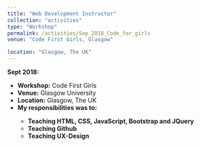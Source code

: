 ```yaml
---
title: "Web Development Instructor"
collection: "activities"
type: "Workshop"
permalink: /activities/Sep_2018_Code_for_girls
venue: "Code First Girls, Glasgow"

location: "Glasgow, The UK"
---
```

<b>Sept 2018:</b>
* <b>Workshop:</b> Code First Girls
* <b>Venue:</b> Glasgow University
* <b>Location:</b> Glasgow, The UK
* <b>My responsibilities was to:<b> <br />
    * Teaching HTML, CSS, JavaScript, Bootstrap and JQuery
    * Teaching Github
    * Teaching UX-Design


